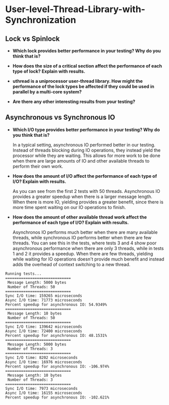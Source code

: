 # User-level-Thread-Library-with-Synchronization

## Lock vs Spinlock

- **Which lock provides better performance in your testing? Why do you think that is?**  

- **How does the size of a critical section affect the performance of each type of lock? Explain with results.**  

- **uthread is a uniprocessor user-thread library. How might the performance of the lock types be affected if they could be used in parallel by a multi-core system?**  

- **Are there any other interesting results from your testing?**  

## Asynchronous vs Synchronous IO

- **Which I/O type provides better performance in your testing? Why do you think that is?**  

  In a typical setting, asynchronous IO performed better in our testing. Instead of threads blocking during IO operations, they instead yield the processor while they are waiting. This allows for more work to be done when there are large amounts of IO and other available threads to perform their own work.

- **How does the amount of I/O affect the performance of each type of I/O? Explain with results.**  

  As you can see from the first 2 tests with 50 threads. Asynchronous IO provides a greater speedup when there is a larger message length. When there is more IO, yielding provides a greater benefit, since there is more time spent waiting on our IO operations to finish.

- **How does the amount of other available thread work affect the performance of each type of I/O? Explain with results.**  

  Asynchronos IO performs much better when there are many available threads, while synchronous IO performs better when there are few threads. You can see this in the tests, where tests 3 and 4 show poor asynchronous performance when there are only 3 threads, while in tests 1 and 2 it provides a speedup. When there are few threads, yielding while waiting for IO operations doesn't provide much benefit and instead adds the overhead of context switching to a new thread.


```
Running tests...
=============================
 Message Length: 5000 bytes
 Number of Threads: 50
=============================
Sync I/O time: 159265 microseconds
Async I/O time: 71773 microseconds
Percent speedup for asynchronous IO: 54.9349%
=============================
 Message Length: 10 bytes
 Number of Threads: 50
=============================
Sync I/O time: 139642 microseconds
Async I/O time: 72400 microseconds
Percent speedup for asynchronous IO: 48.1531%
=============================
 Message Length: 5000 bytes
 Number of Threads: 3
=============================
Sync I/O time: 8202 microseconds
Async I/O time: 16976 microseconds
Percent speedup for asynchronous IO: -106.974%
=============================
 Message Length: 10 bytes
 Number of Threads: 3
=============================
Sync I/O time: 7973 microseconds
Async I/O time: 16155 microseconds
Percent speedup for asynchronous IO: -102.621%
```
